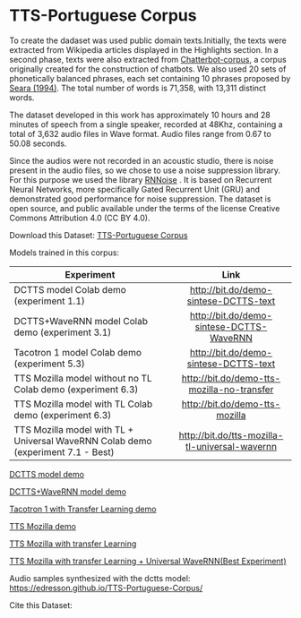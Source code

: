 # TTS-Portuguese Corpus
To create the dadaset was used public domain texts.Initially, the texts were extracted from Wikipedia articles displayed in the Highlights section. In a second phase, texts were also extracted from  [Chatterbot-corpus](https://github.com/gunthercox/chatterbot-corpus/tree/master/chatterbot\_corpus/data/portuguese), a corpus originally created for the construction of chatbots. We also used 20 sets of phonetically balanced phrases, each set containing 10 phrases proposed by [Seara (1994)](https://repositorio.ufsc.br/bitstream/handle/123456789/112119/98594.pdf?sequence=1). The total number of words is 71,358, with 13,311 distinct words.

The dataset developed in this work has approximately 10 hours and 28 minutes of speech from a single speaker, recorded at 48Khz, containing a total of 3,632 audio files in Wave format. Audio files range from 0.67 to 50.08 seconds.

Since the audios were not recorded in an acoustic studio, there is noise present in the audio files, so we chose to use a noise suppression library. For this purpose we used the library [RNNoise](https://github.com/xiph/rnnoise) . It is based on Recurrent Neural Networks, more specifically Gated Recurrent Unit (GRU)  and demonstrated good performance for noise suppression. The dataset is open source, and public available under the terms of the license Creative Commons Attribution 4.0 (CC BY 4.0).

Download this Dataset: [TTS-Portuguese Corpus](https://www.dropbox.com/s/ohpc7epowv9ct7o/TTS-Portuguese-Corpus.zip?dl=0)

Models trained in this corpus:

| Experiment        |Link |
| ------------- |:------:|
| DCTTS model Colab demo (experiment 1.1) | http://bit.do/demo-sintese-DCTTS-text  |
| DCTTS+WaveRNN model Colab demo (experiment 3.1) | http://bit.do/demo-sintese-DCTTS-WaveRNN |
| Tacotron 1 model Colab demo (experiment 5.3) | http://bit.do/demo-sintese-DCTTS-text  |
| TTS Mozilla model without no TL   Colab demo (experiment 6.3) | http://bit.do/demo-tts-mozilla-no-transfer  |
| TTS Mozilla model with TL  Colab demo (experiment 6.3) | http://bit.do/demo-tts-mozilla  |
| TTS Mozilla model with TL + Universal WaveRNN  Colab demo (experiment 7.1 - Best) | http://bit.do/tts-mozilla-tl-universal-wavernn  |

[DCTTS model demo](https://colab.research.google.com/drive/1GwC1hp-gbuNC-_fk3Bm7k2kj6kG6SRsz)

[DCTTS+WaveRNN model demo](http://bit.do/demo-sintese-DCTTS-WaveRNN)

[Tacotron 1 with Transfer Learning demo](https://colab.research.google.com/drive/1vs6GvanP6bqXevELH6iHObyKmHb-GG_G)

[TTS Mozilla demo](http://bit.do/demo-tts-mozilla-no-transfer)

[TTS Mozilla with transfer Learning](http://bit.do/demo-tts-mozilla)


[TTS Mozilla with transfer Learning + Universal WaveRNN(Best Experiment) ](https://drive.google.com/file/d/1OHKfmd7uqJ7FyMYkKBFCyT0sXkLm21zv/view?usp=sharing)


Audio samples synthesized with the dctts model: https://edresson.github.io/TTS-Portuguese-Corpus/


Cite this Dataset:
